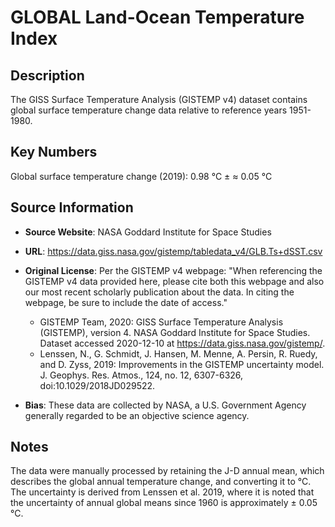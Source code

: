 
# GLOBAL Land-Ocean Temperature Index

## Description
The GISS Surface Temperature Analysis (GISTEMP v4) dataset contains global surface temperature change data relative to reference years 1951-1980.

## Key Numbers
Global surface temperature change (2019): 0.98 °C ± ≈ 0.05 °C

## Source Information
* **Source Website**: NASA Goddard Institute for Space Studies
* **URL**: https://data.giss.nasa.gov/gistemp/tabledata_v4/GLB.Ts+dSST.csv
* **Original License**: Per the GISTEMP v4 webpage: "When referencing the GISTEMP v4 data provided here, please cite both this webpage and also our most recent scholarly publication about the data. In citing the webpage, be sure to include the date of access."

    * GISTEMP Team, 2020: GISS Surface Temperature Analysis (GISTEMP), version 4. NASA Goddard Institute for Space Studies. Dataset accessed 2020-12-10 at https://data.giss.nasa.gov/gistemp/.
    * Lenssen, N., G. Schmidt, J. Hansen, M. Menne, A. Persin, R. Ruedy, and D. Zyss, 2019: Improvements in the GISTEMP uncertainty model. J. Geophys. Res. Atmos., 124, no. 12, 6307-6326, doi:10.1029/2018JD029522.

* **Bias**: These data are collected by NASA, a U.S. Government Agency generally regarded to be an objective science agency.

## Notes
The data were manually processed by retaining the J-D annual mean, which describes the global annual temperature change, and converting it to °C. The uncertainty is derived from Lenssen et al. 2019, where it is noted that the uncertainty of annual global means since 1960 is approximately ± 0.05 °C.
